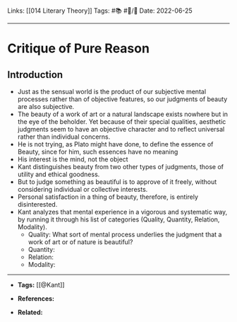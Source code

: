 Links: [[014 Literary Theory]]
Tags: #📚️ #📝/🌱 
Date: 2022-06-25
___

# Critique of Pure Reason
## Introduction
- Just as the sensual world is the product  of our subjective mental processes rather than of objective features, so our judgments of beauty are also subjective.
- The beauty of a work of art or a natural landscape exists nowhere but in the eye of the beholder. Yet because of their special  qualities, aesthetic judgments seem to have an objective character and to reflect universal rather than individual concerns.
- He is not trying, as Plato might have done, to define the  essence of Beauty, since for him, such essences have no meaning
- His interest is the mind, not the object
- Kant distinguishes beauty from two  other types of judgments, those of utility and ethical goodness.
- But to judge something as beautiful is to approve of it freely, without considering individual or collective interests.
- Personal satisfaction in a thing of beauty, therefore, is entirely  disinterested.
- Kant analyzes that mental experience in a vigorous and systematic way, by running it through his list of categories  (Quality, Quantity, Relation, Modality).
	- Quality: What sort of mental process underlies the judgment that a work of art or of nature is beautiful?
	- Quantity:
	- Relation:
	- Modality:
---

- **Tags:** [[@Kant]]

- **References:**

- **Related:** 